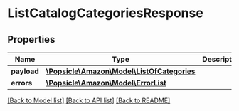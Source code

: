 # ListCatalogCategoriesResponse

## Properties
Name | Type | Description | Notes
------------ | ------------- | ------------- | -------------
**payload** | [**\Popsicle\Amazon\Model\ListOfCategories**](ListOfCategories.md) |  | [optional] 
**errors** | [**\Popsicle\Amazon\Model\ErrorList**](ErrorList.md) |  | [optional] 

[[Back to Model list]](../../README.md#documentation-for-models) [[Back to API list]](../../README.md#documentation-for-api-endpoints) [[Back to README]](../../README.md)


